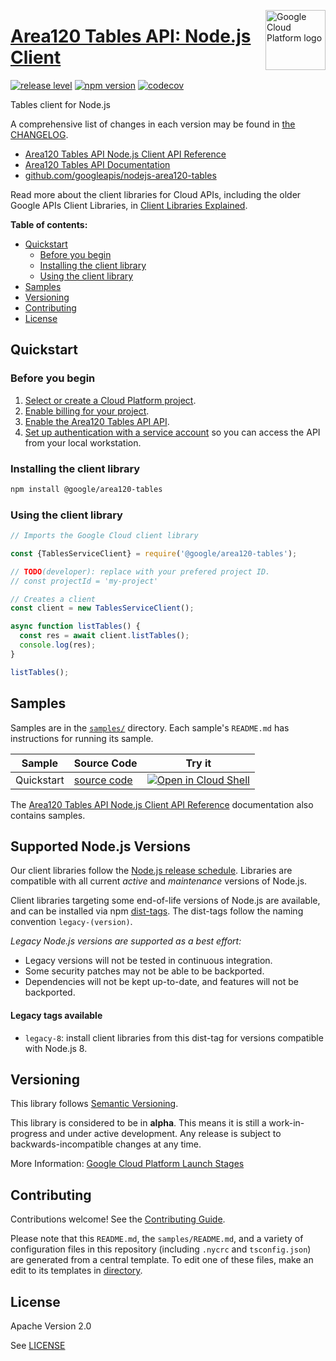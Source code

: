 [//]: # "This README.md file is auto-generated, all changes to this file will be lost."
[//]: # "To regenerate it, use `python -m synthtool`."
<img src="https://avatars2.githubusercontent.com/u/2810941?v=3&s=96" alt="Google Cloud Platform logo" title="Google Cloud Platform" align="right" height="96" width="96"/>

# [Area120 Tables API: Node.js Client](https://github.com/googleapis/nodejs-area120-tables)

[![release level](https://img.shields.io/badge/release%20level-alpha-orange.svg?style=flat)](https://cloud.google.com/terms/launch-stages)
[![npm version](https://img.shields.io/npm/v/@google/area120-tables.svg)](https://www.npmjs.org/package/@google/area120-tables)
[![codecov](https://img.shields.io/codecov/c/github/googleapis/nodejs-area120-tables/master.svg?style=flat)](https://codecov.io/gh/googleapis/nodejs-area120-tables)




Tables client for Node.js


A comprehensive list of changes in each version may be found in
[the CHANGELOG](https://github.com/googleapis/nodejs-area120-tables/blob/master/CHANGELOG.md).

* [Area120 Tables API Node.js Client API Reference][client-docs]
* [Area120 Tables API Documentation][product-docs]
* [github.com/googleapis/nodejs-area120-tables](https://github.com/googleapis/nodejs-area120-tables)

Read more about the client libraries for Cloud APIs, including the older
Google APIs Client Libraries, in [Client Libraries Explained][explained].

[explained]: https://cloud.google.com/apis/docs/client-libraries-explained

**Table of contents:**


* [Quickstart](#quickstart)
  * [Before you begin](#before-you-begin)
  * [Installing the client library](#installing-the-client-library)
  * [Using the client library](#using-the-client-library)
* [Samples](#samples)
* [Versioning](#versioning)
* [Contributing](#contributing)
* [License](#license)

## Quickstart

### Before you begin

1.  [Select or create a Cloud Platform project][projects].
1.  [Enable billing for your project][billing].
1.  [Enable the Area120 Tables API API][enable_api].
1.  [Set up authentication with a service account][auth] so you can access the
    API from your local workstation.

### Installing the client library

```bash
npm install @google/area120-tables
```


### Using the client library

```javascript
// Imports the Google Cloud client library

const {TablesServiceClient} = require('@google/area120-tables');

// TODO(developer): replace with your prefered project ID.
// const projectId = 'my-project'

// Creates a client
const client = new TablesServiceClient();

async function listTables() {
  const res = await client.listTables();
  console.log(res);
}

listTables();

```



## Samples

Samples are in the [`samples/`](https://github.com/googleapis/nodejs-area120-tables/tree/master/samples) directory. Each sample's `README.md` has instructions for running its sample.

| Sample                      | Source Code                       | Try it |
| --------------------------- | --------------------------------- | ------ |
| Quickstart | [source code](https://github.com/googleapis/nodejs-area120-tables/blob/master/samples/quickstart.js) | [![Open in Cloud Shell][shell_img]](https://console.cloud.google.com/cloudshell/open?git_repo=https://github.com/googleapis/nodejs-area120-tables&page=editor&open_in_editor=samples/quickstart.js,samples/README.md) |



The [Area120 Tables API Node.js Client API Reference][client-docs] documentation
also contains samples.

## Supported Node.js Versions

Our client libraries follow the [Node.js release schedule](https://nodejs.org/en/about/releases/).
Libraries are compatible with all current _active_ and _maintenance_ versions of
Node.js.

Client libraries targeting some end-of-life versions of Node.js are available, and
can be installed via npm [dist-tags](https://docs.npmjs.com/cli/dist-tag).
The dist-tags follow the naming convention `legacy-(version)`.

_Legacy Node.js versions are supported as a best effort:_

* Legacy versions will not be tested in continuous integration.
* Some security patches may not be able to be backported.
* Dependencies will not be kept up-to-date, and features will not be backported.

#### Legacy tags available

* `legacy-8`: install client libraries from this dist-tag for versions
  compatible with Node.js 8.

## Versioning

This library follows [Semantic Versioning](http://semver.org/).




This library is considered to be in **alpha**. This means it is still a
work-in-progress and under active development. Any release is subject to
backwards-incompatible changes at any time.



More Information: [Google Cloud Platform Launch Stages][launch_stages]

[launch_stages]: https://cloud.google.com/terms/launch-stages

## Contributing

Contributions welcome! See the [Contributing Guide](https://github.com/googleapis/nodejs-area120-tables/blob/master/CONTRIBUTING.md).

Please note that this `README.md`, the `samples/README.md`,
and a variety of configuration files in this repository (including `.nycrc` and `tsconfig.json`)
are generated from a central template. To edit one of these files, make an edit
to its templates in
[directory](https://github.com/googleapis/synthtool).

## License

Apache Version 2.0

See [LICENSE](https://github.com/googleapis/nodejs-area120-tables/blob/master/LICENSE)

[client-docs]: https://cloud.google.com/nodejs/docs/reference/area120-tables/latest
[product-docs]: https://area120.google.com/
[shell_img]: https://gstatic.com/cloudssh/images/open-btn.png
[projects]: https://console.cloud.google.com/project
[billing]: https://support.google.com/cloud/answer/6293499#enable-billing
[enable_api]: https://console.cloud.google.com/flows/enableapi?apiid=area120tables.googleapis.com
[auth]: https://cloud.google.com/docs/authentication/getting-started
